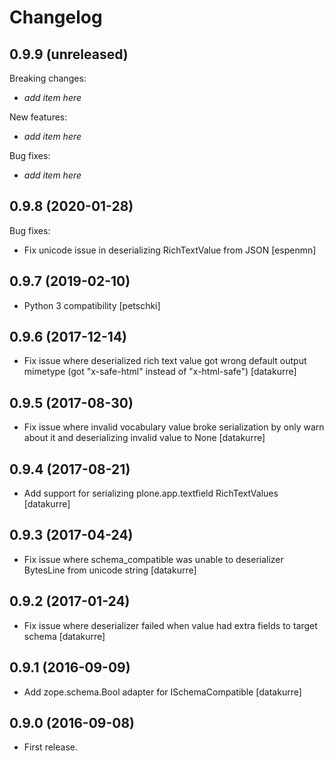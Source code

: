 Changelog
=========

0.9.9 (unreleased)
------------------

Breaking changes:

- *add item here*

New features:

- *add item here*

Bug fixes:

- *add item here*


0.9.8 (2020-01-28)
------------------

Bug fixes:

- Fix unicode issue in deserializing RichTextValue from JSON [espenmn]

0.9.7 (2019-02-10)
------------------

- Python 3 compatibility
  [petschki]

0.9.6 (2017-12-14)
------------------

- Fix issue where deserialized rich text value got wrong default output
  mimetype (got "x-safe-html" instead of "x-html-safe")
  [datakurre]

0.9.5 (2017-08-30)
------------------

- Fix issue where invalid vocabulary value broke serialization by only warn
  about it and deserializing invalid value to None
  [datakurre]

0.9.4 (2017-08-21)
------------------

- Add support for serializing plone.app.textfield RichTextValues
  [datakurre]

0.9.3 (2017-04-24)
------------------

- Fix issue where schema_compatible was unable to deserializer BytesLine from unicode string
  [datakurre]


0.9.2 (2017-01-24)
------------------

- Fix issue where deserializer failed when value had extra fields to target
  schema
  [datakurre]


0.9.1 (2016-09-09)
------------------

- Add zope.schema.Bool adapter for ISchemaCompatible
  [datakurre]


0.9.0 (2016-09-08)
------------------

- First release.
